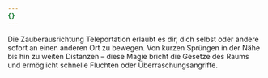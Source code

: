 ```yaml
---
{}
---
```

Die Zauberausrichtung Teleportation erlaubt es dir, dich selbst oder andere sofort an einen anderen Ort zu bewegen. Von kurzen Sprüngen in der Nähe bis hin zu weiten Distanzen – diese Magie bricht die Gesetze des Raums und ermöglicht schnelle Fluchten oder Überraschungsangriffe.
